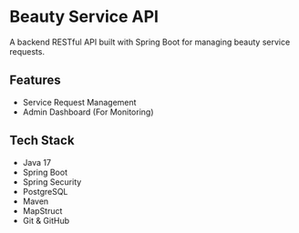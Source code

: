 # Beauty Service API

A backend RESTful API built with Spring Boot for managing beauty service requests.

## Features


- Service Request Management
- Admin Dashboard (For Monitoring)

## Tech Stack

- Java 17
- Spring Boot
- Spring Security
- PostgreSQL
- Maven
- MapStruct
- Git & GitHub
